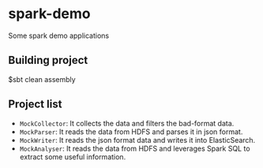 # spark-demo
Some spark demo applications

## Building project
$sbt clean assembly

## Project list

* `MockCollector`: It collects the data and filters the bad-format data.
* `MockParser`: It reads the data from HDFS and parses it in json format.
* `MockWriter`: It reads the json format data and writes it into ElasticSearch.
* `MockAnalyser`: It reads the data from HDFS and leverages Spark SQL to extract some useful information.
